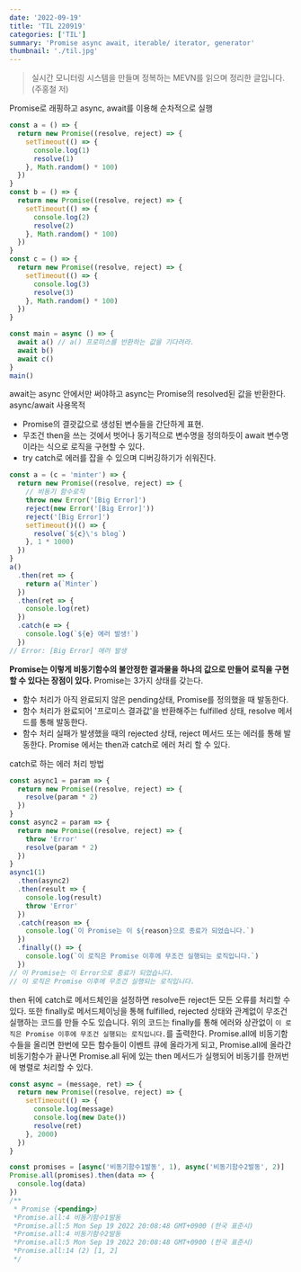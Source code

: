 ```yaml
---
date: '2022-09-19'
title: 'TIL 220919'
categories: ['TIL']
summary: 'Promise async await, iterable/ iterator, generator'
thumbnail: './til.jpg'
---
```


> 실시간 모니터링 시스템을 만들며 정복하는 MEVN를 읽으며 정리한 글입니다. (주홍철 저)

Promise로 래핑하고 async, await를 이용해 순차적으로 실행
```js
const a = () => {
  return new Promise((resolve, reject) => {
    setTimeout(() => {
      console.log(1)
      resolve(1)
    }, Math.random() * 100)
  })
}
const b = () => {
  return new Promise((resolve, reject) => {
    setTimeout(() => {
      console.log(2)
      resolve(2)
    }, Math.random() * 100)
  })
}
const c = () => {
  return new Promise((resolve, reject) => {
    setTimeout(() => {
      console.log(3)
      resolve(3)
    }, Math.random() * 100)
  })
}

const main = async () => {
  await a() // a() 프로미스를 반환하는 값을 기다려라.
  await b()
  await c()
}
main()
```

await는 async 안에서만 써야하고 async는 Promise의 resolved된 값을 반환한다.
async/await 사용목적

- Promise의 결괏값으로 생성된 변수들을 간단하게 표현.
- 무조건 then을 쓰는 것에서 벗어나 동기적으로 변수명을 정의하듯이 await 변수명 이라는 식으로 로직을 구현할 수 있다.
- try catch로 에러를 잡을 수 있으며 디버깅하기가 쉬워진다.

```js
const a = (c = 'minter') => {
  return new Promise((resolve, reject) => {
    // 비동기 함수로직
    throw new Error('[Big Error]')
    reject(new Error('[Big Error]'))
    reject('[Big Error]')
    setTimeout()(() => {
      resolve(`${c}\'s blog`)
    }, 1 * 1000)
  })
}
a()
  .then(ret => {
    return a(`Minter`)
  })
  .then(ret => {
    console.log(ret)
  })
  .catch(e => {
    console.log(`${e} 에러 발생!`)
  })
// Error: [Big Error] 에러 발생
```

**Promise는 이렇게 비동기함수의 불안정한 결과물을 하나의 값으로 만들어 로직을 구현할 수 있다는 장점이 있다.**
Promise는 3가지 상태를 갖는다.

- 함수 처리가 아직 완료되지 않은 pending상태, Promise를 정의했을 때 발동한다.
- 함수 처리가 완료되어 '프로미스 결과값'을 반환해주는 fulfilled 상태, resolve 메서드를 통해 발동한다.
- 함수 처리 실패가 발생했을 때의 rejected 상태, reject 메서드 또는 에러를 통해 발동한다.
  Promise 에서는 then과 catch로 에러 처리 할 수 있다.

catch로 하는 에러 처리 방법

```js
const async1 = param => {
  return new Promise((resolve, reject) => {
    resolve(param * 2)
  })
}
const async2 = param => {
  return new Promise((resolve, reject) => {
    throw 'Error'
    resolve(param * 2)
  })
}
async1(1)
  .then(async2)
  .then(result => {
    console.log(result)
    throw 'Error'
  })
  .catch(reason => {
    console.log(`이 Promise는 이 ${reason}으로 종료가 되었습니다.`)
  })
  .finally(() => {
    console.log(`이 로직은 Promise 이후에 무조건 실행되는 로직입니다.`)
  })
// 이 Promise는 이 Error으로 종료가 되었습니다.
// 이 로직은 Promise 이후에 무조건 실행되는 로직입니다.
```

then 뒤에 catch로 메서드체인을 설정하면 resolve든 reject든 모든 오류를 처리할 수 있다. 또한 finally로 메서드체이닝을 통해 fulfilled, rejected 상태와 관계없이 무조건 실행하는 코드를 만들 수도 있습니다. 위의 코드는 finally를 통해 에러와 상관없이 `이 로직은 Promise 이후에 무조건 실행되는 로직입니다.`를 출력한다.
Promise.all에 비동기함수들을 올리면 한번에 모든 함수들이 이벤트 큐에 올라가게 되고, Promise.all에 올라간 비동기함수가 끝나면 Promise.all 뒤에 있는 then 메서드가 실행되어 비동기를 한꺼번에 병렬로 처리할 수 있다.

```js
const async = (message, ret) => {
  return new Promise((resolve, reject) => {
    setTimeout(() => {
      console.log(message)
      console.log(new Date())
      resolve(ret)
    }, 2000)
  })
}

const promises = [async('비동기함수1발동', 1), async('비동기함수2발동', 2)]
Promise.all(promises).then(data => {
  console.log(data)
})
/**
 * Promise {<pending>}
 *Promise.all:4 비동기함수1발동
 *Promise.all:5 Mon Sep 19 2022 20:08:48 GMT+0900 (한국 표준시)
 *Promise.all:4 비동기함수2발동
 *Promise.all:5 Mon Sep 19 2022 20:08:48 GMT+0900 (한국 표준시)
 *Promise.all:14 (2) [1, 2]
 */
```
